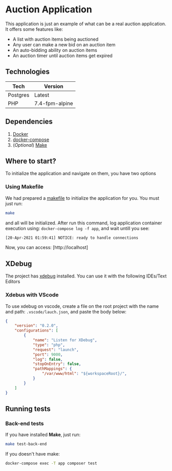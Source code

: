 # Auction Application
This application is just an example of what can be a real auction application. It offers some features like:
- A list with auction items being auctioned
- Any user can make a new bid on an auction item
- An auto-bidding ability on auction items
- An auction timer until auction items get expired

## Technologies
|Tech|Version|
|---|---|
|Postgres|Latest|
|PHP|7.4-fpm-alpine|

## Dependencies
1. [Docker](https://www.docker.com/)
2. [docker-compose](https://docs.docker.com/compose/)
3. (*Optional*) [Make](https://www.gnu.org/software/make/)

## Where to start?
To initialize the application and navigate on them, you have two options

### Using Makefile
We had prepared a [makefile](https://www.gnu.org/software/make/manual/make.html#Makefile-Contents) to initialize the application for you. You must just run:
```sh
make
```
and all will be initialized. After run this command, log application container execution using: `docker-compose log -f app`, and wait untill you see:
```sh
[20-Apr-2021 01:59:41] NOTICE: ready to handle connections
```
Now, you can access: [http://localhost]

## XDebug
The project has [xdebug](https://xdebug.org/) installed. You can use it with the following IDEs/Text Editors

### Xdebus with VScode
To use xdebug on vscode, create a file on the root project with the name and path: `.vscode/lauch.json`, and paste the body below:
```json
{
    "version": "0.2.0",
    "configurations": [
        {
            "name": "Listen for XDebug",
            "type": "php",
            "request": "launch",
            "port": 9000,
            "log": false,
            "stopOnEntry": false,
            "pathMappings": {
                "/var/www/html": "${workspaceRoot}/",
            }
        }
    ]
}
```

## Running tests
### Back-end tests
If you have installed **Make**, just run:
```sh
make test-back-end
```
If you doesn't have make:
```sh
docker-compose exec -T app composer test
```
